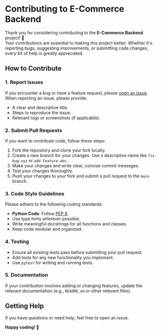 # Contributing to E-Commerce Backend

Thank you for considering contributing to the **E-Commerce Backend** project! 🎉  
Your contributions are essential to making this project better. Whether it's reporting bugs, suggesting improvements, or submitting code changes, every bit of help is greatly appreciated.

## How to Contribute

### 1. Report Issues
If you encounter a bug or have a feature request, please [open an issue](https://github.com/sundanc/e-commerce-backend/issues). When reporting an issue, please provide:
- A clear and descriptive title.
- Steps to reproduce the issue.
- Relevant logs or screenshots (if applicable).

### 2. Submit Pull Requests
If you want to contribute code, follow these steps:
1. Fork the repository and clone your fork locally.
2. Create a new branch for your changes. Use a descriptive name like `fix-bug-xyz` or `add-feature-abc`.
3. Make your changes and write clear, concise commit messages.
4. Test your changes thoroughly.
5. Push your changes to your fork and submit a pull request to the `main` branch.

### 3. Code Style Guidelines
Please adhere to the following coding standards:
- **Python Code**: Follow [PEP 8](https://peps.python.org/pep-0008/).
- Use type hints wherever possible.
- Write meaningful docstrings for all functions and classes.
- Keep code modular and organized.

### 4. Testing
- Ensure all existing tests pass before submitting your pull request.
- Add tests for any new functionality you implement.
- Use `pytest` for writing and running tests.

### 5. Documentation
If your contribution involves adding or changing features, update the relevant documentation (e.g., `README.md` or other relevant files).

## Getting Help
If you have questions or need help, feel free to open an issue.

**Happy coding! 🚀**
